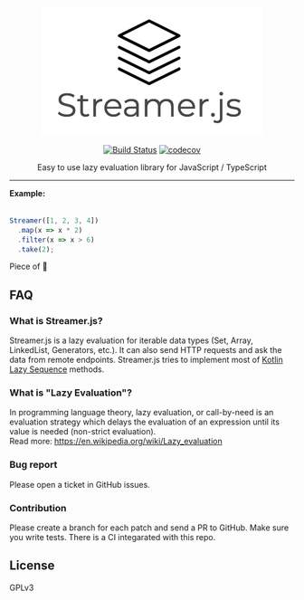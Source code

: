 <div align="center">
  <img src='https://raw.githubusercontent.com/streamerjs/streamerjs/master/assets/logo/streamer.png' />
</br>

  [![Build Status](https://travis-ci.org/streamerjs/streamerjs.svg?branch=master)](https://travis-ci.org/streamerjs/streamerjs)
  [![codecov](https://codecov.io/gh/streamerjs/streamerjs/branch/master/graph/badge.svg)](https://codecov.io/gh/streamerjs/streamerjs)

  Easy to use lazy evaluation library for JavaScript / TypeScript
</div>

___

**Example:** 

```js

Streamer([1, 2, 3, 4])
  .map(x => x * 2)
  .filter(x => x > 6)
  .take(2);
```

Piece of :cake:

## FAQ

### What is Streamer.js?

Streamer.js is a lazy evaluation for iterable data types (Set, Array, LinkedList, Generators, etc.). It can also send HTTP requests and ask the data from remote endpoints. Streamer.js tries to implement most of [Kotlin Lazy Sequence](https://kotlinlang.org/api/latest/jvm/stdlib/kotlin.sequences/index.html) methods.

### What is "Lazy Evaluation"?

In programming language theory, lazy evaluation, or call-by-need is an evaluation strategy which delays the evaluation of an expression until its value is needed (non-strict evaluation).  
Read more: https://en.wikipedia.org/wiki/Lazy_evaluation

### Bug report

Please open a ticket in GitHub issues.

### Contribution

Please create a branch for each patch and send a PR to GitHub. Make sure you write tests. There is a CI integarated with this repo. 

## License

GPLv3

